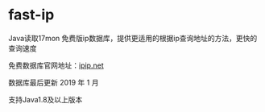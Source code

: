 # fast-ip
 
 Java读取17mon 免费版ip数据库，提供更适用的根据ip查询地址的方法，更快的查询速度
 
 免费数据库官网地址：<a href="https://www.ipip.net/" target="_blank">ipip.net</a>
 
 数据库最后更新 2019 年 1 月

 支持Java1.8及以上版本
